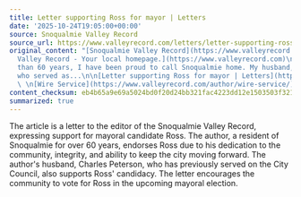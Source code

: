 ```yaml
---
title: Letter supporting Ross for mayor | Letters
date: '2025-10-24T19:05:00+00:00'
source: Snoqualmie Valley Record
source_url: https://www.valleyrecord.com/letters/letter-supporting-ross-for-mayor-letters/
original_content: "[Snoqualmie Valley Record](https://www.valleyrecord.com)  \n[Snoqualmie
  Valley Record - Your local homepage.](https://www.valleyrecord.com)\n\nFor more
  than 60 years, I have been proud to call Snoqualmie home. My husband, Charles Peterson,
  who served as...\n\n[Letter supporting Ross for mayor | Letters](https://www.valleyrecord.com/letters/letter-supporting-ross-for-mayor-letters/)
  \ \n[Wire Service](https://www.valleyrecord.com/author/wire-service/)"
content_checksum: eb4b65a9e69a5024bd0f20d24bb321fac4223dd12e1503503f3217df3ab63dd7
summarized: true
---
```


The article is a letter to the editor of the Snoqualmie Valley Record, expressing support for mayoral candidate Ross. The author, a resident of Snoqualmie for over 60 years, endorses Ross due to his dedication to the community, integrity, and ability to keep the city moving forward. The author's husband, Charles Peterson, who has previously served on the City Council, also supports Ross' candidacy. The letter encourages the community to vote for Ross in the upcoming mayoral election.